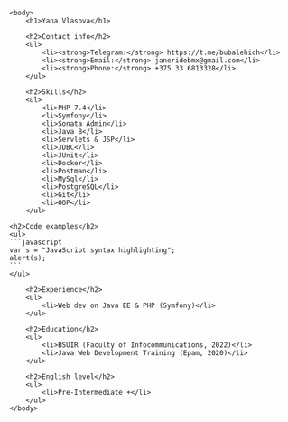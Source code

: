 <html lang="en">
    <head>
        <meta charset="UTF-8">
        <title>CV</title>
    </head>

    <body>
        <h1>Yana Vlasova</h1>

        <h2>Contact info</h2>
        <ul>
            <li><strong>Telegram:</strong> https://t.me/bubalehich</li>
            <li><strong>Email:</strong> janeridebmx@gmail.com</li>
            <li><strong>Phone:</strong> +375 33 6813328</li>
        </ul>

        <h2>Skills</h2>
        <ul>
            <li>PHP 7.4</li>
            <li>Symfony</li>
            <li>Sonata Admin</li>
            <li>Java 8</li>
            <li>Servlets & JSP</li>
            <li>JDBC</li>
            <li>JUnit</li>
            <li>Docker</li>
            <li>Postman</li>
            <li>MySql</li>
            <li>PostgreSQL</li>
            <li>Git</li>
            <li>OOP</li>
        </ul>

	<h2>Code examples</h2>
	<ul>
	```javascript
	var s = "JavaScript syntax highlighting";
	alert(s);
	```
	</ul>

        <h2>Experience</h2>
        <ul>
            <li>Web dev on Java EE & PHP (Symfony)</li>
        </ul>

        <h2>Education</h2>
        <ul>
            <li>BSUIR (Faculty of Infocommunications, 2022)</li>
            <li>Java Web Development Training (Epam, 2020)</li>
        </ul>

        <h2>English level</h2>
        <ul>
            <li>Pre-Intermediate +</li>
        </ul>
    </body>
</html>
